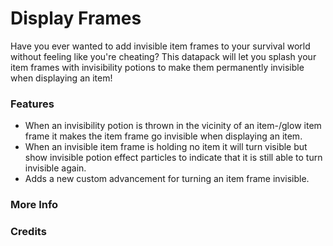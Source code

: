 # Display Frames<!--$headerTitle--><!--$pmc:delete-->

Have you ever wanted to add invisible item frames to your survival world without feeling like you're cheating? This datapack will let you splash your item frames with invisibility potions to make them permanently invisible when displaying an item! <!--$pmc:headerSize-->

### Features
- When an invisibility potion is thrown in the vicinity of an item-/glow item frame it makes the item frame go invisible when displaying an item.
- When an invisible item frame is holding no item it will turn visible but show invisible potion effect particles to indicate that it is still able to turn invisible again.
- Adds a new custom advancement for turning an item frame invisible.

### More Info
<!--$youtubeLinkInsert-->

<!--$wikiLinkInsert-->

### Credits
<!--$creditsInsert -->

<!--$footerInsert-->

